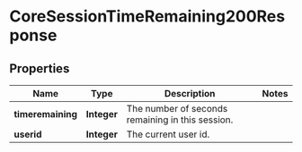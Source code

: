

# CoreSessionTimeRemaining200Response


## Properties

| Name | Type | Description | Notes |
|------------ | ------------- | ------------- | -------------|
|**timeremaining** | **Integer** | The number of seconds remaining in this session. |  |
|**userid** | **Integer** | The current user id. |  |



